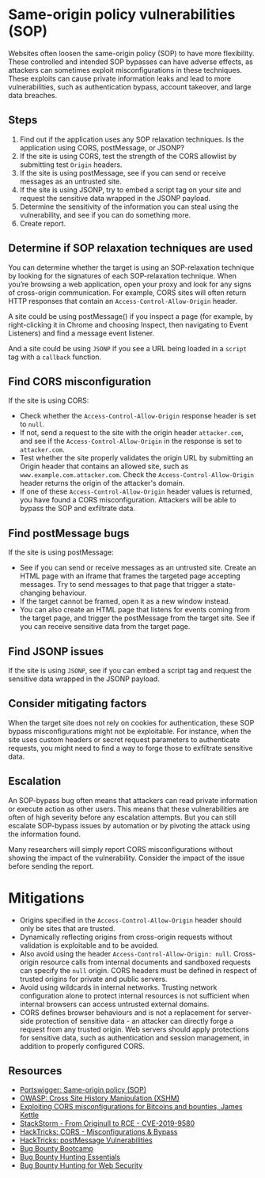 # Same-origin policy vulnerabilities (SOP)

Websites often loosen the same-origin policy (SOP) to have more flexibility. These controlled and intended SOP bypasses can have adverse effects, as attackers can sometimes exploit misconfigurations in these techniques. These exploits can cause private information leaks and lead to more vulnerabilities, such as authentication bypass, account takeover, and large data breaches.

## Steps

1. Find out if the application uses any SOP relaxation techniques. Is the application using CORS, postMessage, or JSONP?
2. If the site is using CORS, test the strength of the CORS allowlist by submitting test `Origin` headers.
3. If the site is using postMessage, see if you can send or receive messages as an untrusted site.
4. If the site is using JSONP, try to embed a script tag on your site and request the sensitive data wrapped in the JSONP payload.
5. Determine the sensitivity of the information you can steal using the vulnerability, and see if you can do something more.
6. Create report.

## Determine if SOP relaxation techniques are used

You can determine whether the target is using an SOP-relaxation technique by looking for the signatures of each SOP-relaxation technique. When you’re browsing a web application, open your proxy and look for any signs of cross-origin communication. For example, CORS sites will often return HTTP responses that contain an `Access-Control-Allow-Origin` header. 

A site could be using postMessage() if you inspect a page (for example, by right-clicking it in Chrome and choosing Inspect, then navigating to Event Listeners) and find a message event listener.

And a site could be using `JSONP` if you see a URL being loaded in a `script` tag with a `callback` function.

## Find CORS misconfiguration

If the site is using CORS:

* Check whether the `Access-Control-Allow-Origin` response header is set to `null`. 
* If not, send a request to the site with the origin header `attacker.com`, and see if the `Access-Control-Allow-Origin` in the response is set to `attacker.com`.
* Test whether the site properly validates the origin URL by submitting an Origin header that contains an allowed site, such as `www.example.com.attacker.com`. Check the `Access-Control-Allow-Origin` header returns the origin of the attacker's domain.
* If one of these `Access-Control-Allow-Origin` header values is returned, you have found a CORS misconfiguration. Attackers will be able to bypass the SOP and exfiltrate data.

## Find postMessage bugs

If the site is using postMessage:

* See if you can send or receive messages as an untrusted site. Create an HTML page with an iframe that frames the targeted page accepting messages. Try to send messages to that page that trigger a state-changing behaviour. 
* If the target cannot be framed, open it as a new window instead.
* You can also create an HTML page that listens for events coming from the target page, and trigger the postMessage from the target site. See if you can receive sensitive data from the target page.

## Find JSONP issues

If the site is using `JSONP`, see if you can embed a script tag and request the sensitive data wrapped in the JSONP payload.

## Consider mitigating factors

When the target site does not rely on cookies for authentication, these SOP bypass misconfigurations might not be exploitable. For instance, when the site uses custom headers or secret request parameters to authenticate requests, you might need to find a way to forge those to exfiltrate sensitive data.

## Escalation

An SOP-bypass bug often means that attackers can read private information or execute action as other users. This means that these vulnerabilities are often of high severity before any escalation attempts. But you can still escalate SOP-bypass issues by automation or by pivoting the attack using the information found. 

Many researchers will simply report CORS misconfigurations without showing the impact of the vulnerability. Consider the impact of the issue before sending the report.

# Mitigations

* Origins specified in the `Access-Control-Allow-Origin` header should only be sites that are trusted. 
* Dynamically reflecting origins from cross-origin requests without validation is exploitable and to be avoided.
* Also avoid using the header `Access-Control-Allow-Origin: null`. Cross-origin resource calls from internal documents and sandboxed requests can specify the `null` origin. CORS headers must be  defined in respect of trusted origins for private and public servers. 
* Avoid using wildcards in internal networks. Trusting network configuration alone to protect internal resources is not sufficient when internal browsers can access untrusted external domains. 
* CORS defines browser behaviours and is not a replacement for server-side protection of sensitive data - an attacker can directly forge a request from any trusted origin. Web servers should apply protections for sensitive data, such as authentication and session management, in addition to properly configured CORS. 

## Resources

* [Portswigger: Same-origin policy (SOP)](https://portswigger.net/web-security/cors/same-origin-policy)
* [OWASP: Cross Site History Manipulation (XSHM)](https://owasp.org/www-community/attacks/Cross_Site_History_Manipulation_(XSHM))
* [Exploiting CORS misconfigurations for Bitcoins and bounties, James Kettle](https://portswigger.net/research/exploiting-cors-misconfigurations-for-bitcoins-and-bounties)
* [StackStorm - From Originull to RCE - CVE-2019-9580](https://quitten.github.io/StackStorm/)
* [HackTricks: CORS - Misconfigurations & Bypass](https://book.hacktricks.xyz/pentesting-web/cors-bypass)
* [HackTricks: postMessage Vulnerabilities](https://book.hacktricks.xyz/pentesting-web/postmessage-vulnerabilities)
* [Bug Bounty Bootcamp](https://nostarch.com/bug-bounty-bootcamp)
* [Bug Bounty Hunting Essentials](https://www.packtpub.com/product/bug-bounty-hunting-essentials/9781788626897)
* [Bug Bounty Hunting for Web Security](https://link.springer.com/book/10.1007/978-1-4842-5391-5)

